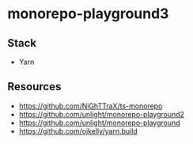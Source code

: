 # monorepo-playground3

## Stack
- Yarn

## Resources
- https://github.com/NiGhTTraX/ts-monorepo
- https://github.com/unlight/monorepo-playground2
- https://github.com/unlight/monorepo-playground
- https://github.com/ojkelly/yarn.build